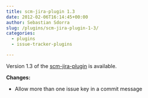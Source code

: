 ```yaml
---
title: scm-jira-plugin 1.3
date: 2012-02-06T16:14:45+00:00
author: Sebastian Sdorra
slug: /plugins/scm-jira-plugin-1-3/
categories:
  - plugins
  - issue-tracker-plugins

---
```

Version 1.3 of the [scm-jira-plugin](https://github.com/scm-manager/scm-jira-plugin) is available.

**Changes:**

- Allow more than one issue key in a commit message

